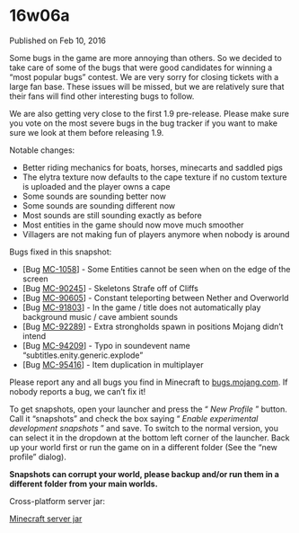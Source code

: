 # 16w06a
Published on Feb 10, 2016

Some bugs in the game are more annoying than others. So we decided to take
care of some of the bugs that were good candidates for winning a “most popular
bugs” contest. We are very sorry for closing tickets with a large fan base.
These issues will be missed, but we are relatively sure that their fans will
find other interesting bugs to follow.

We are also getting very close to the first 1.9 pre-release. Please make sure
you vote on the most severe bugs in the bug tracker if you want to make sure
we look at them before releasing 1.9.

Notable changes:

  * Better riding mechanics for boats, horses, minecarts and saddled pigs
  * The elytra texture now defaults to the cape texture if no custom texture is uploaded and the player owns a cape
  * Some sounds are sounding better now
  * Some sounds are sounding different now
  * Most sounds are still sounding exactly as before
  * Most entities in the game should now move much smoother
  * Villagers are not making fun of players anymore when nobody is around

Bugs fixed in this snapshot:

  * [Bug [MC-1058](https://bugs.mojang.com/browse/MC-1058)] - Some Entities cannot be seen when on the edge of the screen
  * [Bug [MC-90245](https://bugs.mojang.com/browse/MC-90245)] - Skeletons Strafe off of Cliffs
  * [Bug [MC-90605](https://bugs.mojang.com/browse/MC-90605)] - Constant teleporting between Nether and Overworld
  * [Bug [MC-91803](https://bugs.mojang.com/browse/MC-91803)] - In the game / title does not automatically play background music / cave ambient sounds
  * [Bug [MC-92289](https://bugs.mojang.com/browse/MC-92289)] - Extra strongholds spawn in positions Mojang didn’t intend
  * [Bug [MC-94209](https://bugs.mojang.com/browse/MC-94209)] - Typo in soundevent name “subtitles.enity.generic.explode”
  * [Bug [MC-95416](https://bugs.mojang.com/browse/MC-95416)] - Item duplication in multiplayer

Please report any and all bugs you find in Minecraft to
[bugs.mojang.com](https://bugs.mojang.com). If nobody reports a bug, we can’t
fix it!

To get snapshots, open your launcher and press the “ _New Profile_ ” button.
Call it “snapshots” and check the box saying “ _Enable experimental
development snapshots_ ” and save. To switch to the normal version, you can
select it in the dropdown at the bottom left corner of the launcher. Back up
your world first or run the game on in a different folder (See the “new
profile” dialog).

**Snapshots can corrupt your world, please backup and/or run them in a
different folder from your main worlds.**

Cross-platform server jar:

[Minecraft server
jar](https://launcher.mojang.com/mc/game/16w06a/server/c4da6936d6374fd7116900135a2ae664de63d3bf/server.jar)



